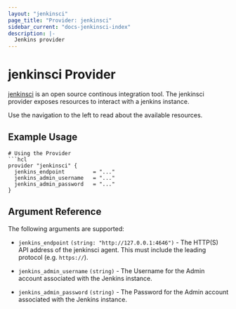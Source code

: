 ```yaml
---
layout: "jenkinsci"
page_title: "Provider: jenkinsci"
sidebar_current: "docs-jenkinsci-index"
description: |-
  Jenkins provider
---
```


# jenkinsci Provider

[jenkinsci](https://www.jenkins.io/) is an open source continous integration tool. The
jenkinsci provider exposes resources to interact with a jenkins instance.

Use the navigation to the left to read about the available resources.

## Example Usage

```hcl
# Using the Provider
```hcl
provider "jenkinsci" {
  jenkins_endpoint         = "..."
  jenkins_admin_username   = "..."
  jenkins_admin_password   = "..."
}
```

## Argument Reference

The following arguments are supported:

- `jenkins_endpoint` `(string: "http://127.0.0.1:4646")` - The HTTP(S) API address of the
  jenkinsci agent. This must include the leading protocol (e.g. `https://`).

- `jenkins_admin_username` `(string)` - The Username for the Admin account associated with the Jenkins instance.

- `jenkins_admin_password` `(string)` - The Password for the Admin account associated with the Jenkins instance.
